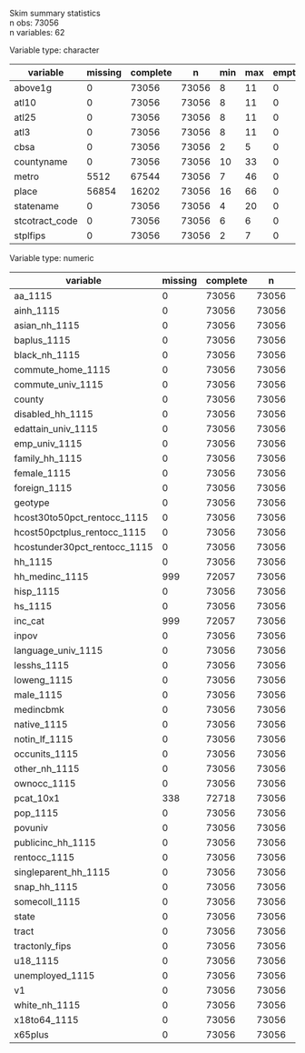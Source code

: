 Skim summary statistics  
 n obs: 73056    
 n variables: 62    

Variable type: character

|    variable    | missing | complete |   n   | min | max | empty | n_unique |
|----------------|---------|----------|-------|-----|-----|-------|----------|
|    above1g     |    0    |  73056   | 73056 |  8  | 11  |   0   |    3     |
|     atl10      |    0    |  73056   | 73056 |  8  | 11  |   0   |    3     |
|     atl25      |    0    |  73056   | 73056 |  8  | 11  |   0   |    3     |
|      atl3      |    0    |  73056   | 73056 |  8  | 11  |   0   |    3     |
|      cbsa      |    0    |  73056   | 73056 |  2  |  5  |   0   |   918    |
|   countyname   |    0    |  73056   | 73056 | 10  | 33  |   0   |   1876   |
|     metro      |  5512   |  67544   | 73056 |  7  | 46  |   0   |   915    |
|     place      |  56854  |  16202   | 73056 | 16  | 66  |   0   |   140    |
|   statename    |    0    |  73056   | 73056 |  4  | 20  |   0   |    51    |
| stcotract_code |    0    |  73056   | 73056 |  6  |  6  |   0   |  23816   |
|    stplfips    |    0    |  73056   | 73056 |  2  |  7  |   0   |   141    |

Variable type: numeric

|           variable           | missing | complete |   n   |   mean    |    sd    |  p0   |   p25    |   p50   |   p75    |  p100   |
|------------------------------|---------|----------|-------|-----------|----------|-------|----------|---------|----------|---------|
|           aa_1115            |    0    |  73056   | 73056 |   233.1   |  159.2   |   0   |   121    |   204   |   311    |  3745   |
|          ainh_1115           |    0    |  73056   | 73056 |   28.45   |  178.04  |   0   |    0     |    0    |    15    |  9417   |
|        asian_nh_1115         |    0    |  73056   | 73056 |  226.59   |  489.78  |   0   |    8     |   57    |   223    |  12174  |
|         baplus_1115          |    0    |  73056   | 73056 |   861.7   |  778.76  |   0   |   319    |   626   |   1183   |  20482  |
|        black_nh_1115         |    0    |  73056   | 73056 |   530.9   |  900.36  |   0   |    29    |   153   |   611    |  18406  |
|      commute_home_1115       |    0    |  73056   | 73056 |   86.96   |  100.74  |   0   |    28    |   62    |   117    |  7819   |
|      commute_univ_1115       |    0    |  73056   | 73056 |  1965.91  | 1063.32  |   0   |   1242   |  1825   |   2521   |  24666  |
|            county            |    0    |  73056   | 73056 |   85.94   |  99.65   |   1   |    29    |   63    |   109    |   840   |
|       disabled_hh_1115       |    0    |  73056   | 73056 |  401.67   |  220.9   |   0   |   247    |   367   |   519    |  5873   |
|      edattain_univ_1115      |    0    |  73056   | 73056 |  2894.53  | 1402.72  |   0   |   1944   |  2737   |   3652   |  37461  |
|        emp_univ_1115         |    0    |  73056   | 73056 |  3438.75  |   1639   |   0   |   2324   |  3247   |   4327   |  37674  |
|        family_hh_1115        |    0    |  73056   | 73056 |  1057.55  |  561.58  |   0   |   681    |   985   |   1350   |  14938  |
|         female_1115          |    0    |  73056   | 73056 |  2200.79  | 1095.98  |   0   |   1463   |  2068   |   2776   |  27250  |
|         foreign_1115         |    0    |  73056   | 73056 |  571.03   |  752.11  |   0   |    86    |   280   |   758    |  14877  |
|           geotype            |    0    |  73056   | 73056 |    2.3    |   0.99   |   1   |    2     |    2    |    3     |    4    |
| hcost30to50pct_rentocc_1115  |    0    |  73056   | 73056 |  134.57   |  127.39  |   0   |    43    |   99    |   188    |  2086   |
| hcost50pctplus_rentocc_1115  |    0    |  73056   | 73056 |  142.07   |  144.47  |   0   |    41    |   100   |   197    |  2889   |
| hcostunder30pct_rentocc_1115 |    0    |  73056   | 73056 |  257.41   |  232.26  |   0   |   102    |   195   |   343    |  4308   |
|           hh_1115            |    0    |  73056   | 73056 |  1600.5   |  761.49  |   0   |   1088   |  1516   |   2017   |  20395  |
|        hh_medinc_1115        |   999   |  72057   | 73056 | 57751.79  | 28800.52 | 3271  |  38194   |  51402  |  70474   | 250001  |
|          hisp_1115           |    0    |  73056   | 73056 |  742.34   | 1191.32  |   0   |    82    |   268   |   827    |  24793  |
|           hs_1115            |    0    |  73056   | 73056 |  688.68   |  403.98  |   0   |   398    |   631   |   913    |  8087   |
|           inc_cat            |   999   |  72057   | 73056 |   1.78    |   0.64   |   1   |    1     |    2    |    2     |    3    |
|            inpov             |    0    |  73056   | 73056 |   653.6   |  567.32  |   0   |   257    |   499   |   880    |  10595  |
|      language_univ_1115      |    0    |  73056   | 73056 |  4059.94  | 1980.26  |   0   |   2723   |  3818   |   5104   |  48700  |
|         lesshs_1115          |    0    |  73056   | 73056 |  501.53   |  416.42  |   0   |   216    |   394   |   670    |  5736   |
|         loweng_1115          |    0    |  73056   | 73056 |  347.83   |  546.45  |   0   |    35    |   129   |   407    |  7768   |
|          male_1115           |    0    |  73056   | 73056 |  2131.71  | 1072.72  |   0   |   1413   |  1989   |   2677   |  27962  |
|          medincbmk           |    0    |  73056   | 73056 | 56635.73  | 10648.46 | 33266 |  49255   |  54336  |  61828   |  95405  |
|         native_1115          |    0    |  73056   | 73056 |  3761.47  | 1889.32  |   0   |   2476   |  3511   |   4741   |  38935  |
|        notin_lf_1115         |    0    |  73056   | 73056 |  1249.84  |  685.1   |   0   |   808    |  1144   |   1562   |  31794  |
|        occunits_1115         |    0    |  73056   | 73056 |  1600.5   |  761.49  |   0   |   1088   |  1516   |   2017   |  20395  |
|        other_nh_1115         |    0    |  73056   | 73056 |  104.12   |  128.89  |   0   |    26    |   68    |   140    |  3961   |
|         ownocc_1115          |    0    |  73056   | 73056 |  1022.67  |  632.48  |   0   |   578    |   950   |   1374   |  19529  |
|          pcat_10x1           |   338   |  72718   | 73056 |   3.25    |   1.24   |   0   |    2     |    3    |    4     |    5    |
|           pop_1115           |    0    |  73056   | 73056 |  4332.5   | 2129.79  |   0   |   2897   |  4067   |   5448   |  53812  |
|           povuniv            |    0    |  73056   | 73056 |  4224.42  | 2117.42  |   0   |   2810   |  3969   |   5327   |  53628  |
|      publicinc_hh_1115       |    0    |  73056   | 73056 |   44.13   |  49.07   |   0   |    12    |   30    |    59    |   722   |
|         rentocc_1115         |    0    |  73056   | 73056 |  577.83   |  466.87  |   0   |   250    |   460   |   777    |  7945   |
|     singleparent_hh_1115     |    0    |  73056   | 73056 |  284.47   |  186.27  |   0   |   152    |   249   |   377    |  3326   |
|         snap_hh_1115         |    0    |  73056   | 73056 |  210.79   |  190.17  |   0   |    71    |   161   |   297    |  2262   |
|        somecoll_1115         |    0    |  73056   | 73056 |  609.52   |  354.46  |   0   |   365    |   552   |   787    |  9163   |
|            state             |    0    |  73056   | 73056 |   27.74   |  15.79   |   1   |    12    |   27    |    41    |   56    |
|            tract             |    0    |  73056   | 73056 |  2.8e+10  | 1.6e+10  | 1e+09 | 1.2e+10  | 2.7e+10 | 4.1e+10  | 5.6e+10 |
|        tractonly_fips        |    0    |  73056   | 73056 | 258659.79 | 349632.6 |  100  |  10300   |  44800  |  470501  | 992201  |
|           u18_1115           |    0    |  73056   | 73056 |  1008.59  |  656.81  |   0   |   581    |   896   |   1297   |  19278  |
|       unemployed_1115        |    0    |  73056   | 73056 |    180    |  127.59  |   0   |    91    |   152   |   238    |  2295   |
|              v1              |    0    |  73056   | 73056 |  36528.5  | 21089.59 |   1   | 18264.75 | 36528.5 | 54792.25 |  73056  |
|        white_nh_1115         |    0    |  73056   | 73056 |  2700.1   | 1860.01  |   0   |   1317   |  2521   |   3799   |  36650  |
|         x18to64_1115         |    0    |  73056   | 73056 |  2651.67  | 1332.98  |   0   |   1747   |  2479   |   3352   |  31565  |
|           x65plus            |    0    |  73056   | 73056 |   610.7   |  397.53  |   0   |   352    |   549   |   793    |  26631  |
